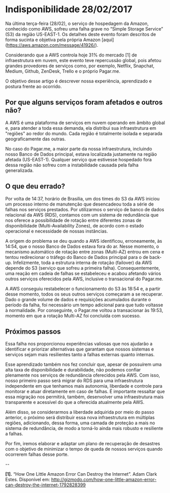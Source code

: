 # Indisponibilidade 28/02/2017

Na última terça-feira (28/02), o serviço de hospedagem da Amazon, conhecido como AWS, sofreu uma falha grave no “Simple Storage Service” (S3) da região US-EAST-1. Os detalhes deste evento foram descritos de forma sucinta e objetiva pela própria Amazon [aqui] (https://aws.amazon.com/message/41926/).

Considerando que a AWS controla hoje 31% do mercado [1] de infraestrutura em nuvem, este evento teve repercussão global, pois afetou grandes provedores de serviços como, por exemplo, Netflix, Snapchat, Medium, Github, ZenDesk, Trello e o próprio Pagar.me.

O objetivo desse artigo é descrever nossa experiência, aprendizado e postura frente ao ocorrido.

## Por que alguns serviços foram afetados e outros não?

A AWS é uma plataforma de serviços em nuvem operando em âmbito global e, para atender a toda essa demanda, ela distribui sua infraestrutura em "regiões" ao redor do mundo. Cada região é totalmente isolada e separada geograficamente das outras. 

No caso do Pagar.me, a maior parte da nossa infraestrutura, incluindo nosso Banco de Dados principal, estava localizada justamente na região afetada (US-EAST-1). Qualquer serviço que estivesse hospedado fora dessa região não sofreu com a instabilidade causada pela falha generalizada.

## O que deu errado?

Por volta de 14:37, horário de Brasília, um dos times do S3 da AWS iniciou um processo interno de manutenção que desencadeou toda a série de falhas nos serviços prestados. Por utilizarmos o serviço de banco de dados relacional da AWS (RDS), contamos com um sistema de redundância que nos oferece a possibilidade de rotação entre diferentes zonas de disponibilidade (Multi-Availability Zones), de acordo com o estado operacional e necessidade de nossas instâncias.

A origem do problema se deu quando a AWS identificou, erroneamente, às 14:54, que o nosso Banco de Dados estava fora do ar. Nesse momento, o mecanismo automático de rotação entre zonas (Multi-AZ) entrou em cena e tentou redirecionar o tráfego do Banco de Dados principal para o de back-up. Infelizmente, toda a estrutura interna de rotação (failover) da AWS depende do S3 (serviço que sofreu a primeira falha). Consequentemente, uma reação em cadeia de falhas se estabeleceu e acabou afetando vários outros serviços oferecidos pela AWS, inclusive o transacional do Pagar.me.

A AWS conseguiu restabelecer o funcionamento do S3 às 18:54 e, a partir desse momento, todos os seus outros serviços começaram a se recuperar. Dado o grande volume de dados e requisições acumulados durante o período da falha, foi necessário um tempo adicional para que tudo voltasse à normalidade. Por conseguinte, o Pagar.me voltou a transacionar às 19:53, momento em que a rotação Multi-AZ foi concluída com sucesso.

## Próximos passos

Essa falha nos proporcionou experiências valiosas que nos ajudarão a identificar e priorizar alternativas que garantam que nossos sistemas e serviços sejam mais resilientes tanto a falhas externas quanto internas.

Esse aprendizado também nos fez concluir que, apesar de possuírem uma alta taxa de disponibilidade e durabilidade, não podemos confiar plenamente nos serviços de redundância oferecidos pela AWS. Com isso, nosso primeiro passo será migrar do RDS para uma infraestrutura independente em que tenhamos mais autonomia, liberdade e controle para monitorar e atuar diretamente em caso de falhas. É importante ressaltar que essa migração nos permitirá, também,  desenvolver uma infraestrutura mais transparente e acessível do que a oferecida atualmente pela AWS. 

Além disso, se considerarmos a liberdade adquirida por meio do passo anterior, o próximo será distribuir essa nova infraestrutura em múltiplas regiões, adicionando, dessa forma, uma camada de proteção a mais no sistema de redundância, de modo a torná-lo ainda mais robusto e resiliente a falhas. 

Por fim, iremos elaborar e adaptar um plano de recuperação de desastres com o objetivo de minimizar o tempo de queda de nossos serviços quando ocorrerem falhas desse porte.

--

**[1].** “How One Little Amazon Error Can Destroy the Internet”. Adam Clark Estes. Disponível em:  http://gizmodo.com/how-one-little-amazon-error-can-destroy-the-internet-1792828399




